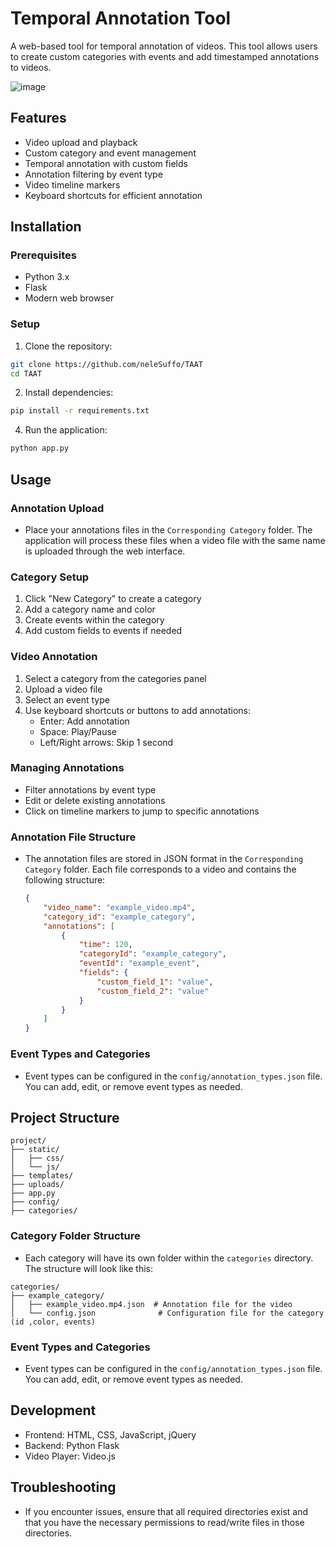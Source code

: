 # Temporal Annotation Tool

A web-based tool for temporal annotation of videos. This tool allows users to create custom categories with events and add timestamped annotations to videos.

![image](Capture.JPG)

## Features

- Video upload and playback
- Custom category and event management
- Temporal annotation with custom fields
- Annotation filtering by event type
- Video timeline markers
- Keyboard shortcuts for efficient annotation

## Installation

### Prerequisites
- Python 3.x
- Flask
- Modern web browser

### Setup
1. Clone the repository:
```bash
git clone https://github.com/neleSuffo/TAAT
cd TAAT
```

2. Install dependencies:
```bash
pip install -r requirements.txt
```
4. Run the application:
```bash
python app.py
```

## Usage

### Annotation Upload
- Place your annotations files in the `Corresponding Category` folder. The application will process these files when a video file with the same name is uploaded through the web interface.

### Category Setup
1. Click "New Category" to create a category
2. Add a category name and color
3. Create events within the category
4. Add custom fields to events if needed

### Video Annotation
1. Select a category from the categories panel
2. Upload a video file
3. Select an event type
4. Use keyboard shortcuts or buttons to add annotations:
   - Enter: Add annotation
   - Space: Play/Pause
   - Left/Right arrows: Skip 1 second

### Managing Annotations
- Filter annotations by event type
- Edit or delete existing annotations
- Click on timeline markers to jump to specific annotations

### Annotation File Structure
- The annotation files are stored in JSON format in the `Corresponding Category` folder. Each file corresponds to a video and contains the following structure:
  ```json
  {
      "video_name": "example_video.mp4",
      "category_id": "example_category",
      "annotations": [
          {
              "time": 120,
              "categoryId": "example_category",
              "eventId": "example_event",
              "fields": {
                  "custom_field_1": "value",
                  "custom_field_2": "value"
              }
          }
      ]
  }
  ```

### Event Types and Categories
- Event types can be configured in the `config/annotation_types.json` file. You can add, edit, or remove event types as needed.

## Project Structure
```
project/
├── static/
│   ├── css/
│   └── js/
├── templates/
├── uploads/
├── app.py
├── config/
├── categories/

```
### Category Folder Structure
- Each category will have its own folder within the `categories` directory. The structure will look like this:
```
categories/
├── example_category/
│   ├── example_video.mp4.json  # Annotation file for the video
│   └── config.json              # Configuration file for the category (id ,color, events)
```

### Event Types and Categories
- Event types can be configured in the `config/annotation_types.json` file. You can add, edit, or remove event types as needed.


## Development
- Frontend: HTML, CSS, JavaScript, jQuery
- Backend: Python Flask
- Video Player: Video.js

## Troubleshooting
- If you encounter issues, ensure that all required directories exist and that you have the necessary permissions to read/write files in those directories.


